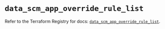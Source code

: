 # `data_scm_app_override_rule_list`

Refer to the Terraform Registry for docs: [`data_scm_app_override_rule_list`](https://registry.terraform.io/providers/paloaltonetworks/scm/1.0.2/docs/data-sources/app_override_rule_list).
